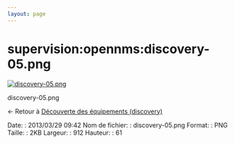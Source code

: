 ```yaml
---
layout: page
---
```


supervision:opennms:discovery-05.png
====================================

[![discovery-05.png](../..//assets/media/supervision/opennms/discovery-05.png@cache=&w=900&h=60 "discovery-05.png")](../..//assets/media/supervision/opennms/discovery-05.png@cache= "Afficher le fichier original")

discovery-05.png

← Retour à [Découverte des équipements
(discovery)](../../../opennms/discovery.html "opennms:discovery")

Date:
:   2013/03/29 09:42
Nom de fichier:
:   discovery-05.png
Format:
:   PNG
Taille:
:   2KB
Largeur:
:   912
Hauteur:
:   61


